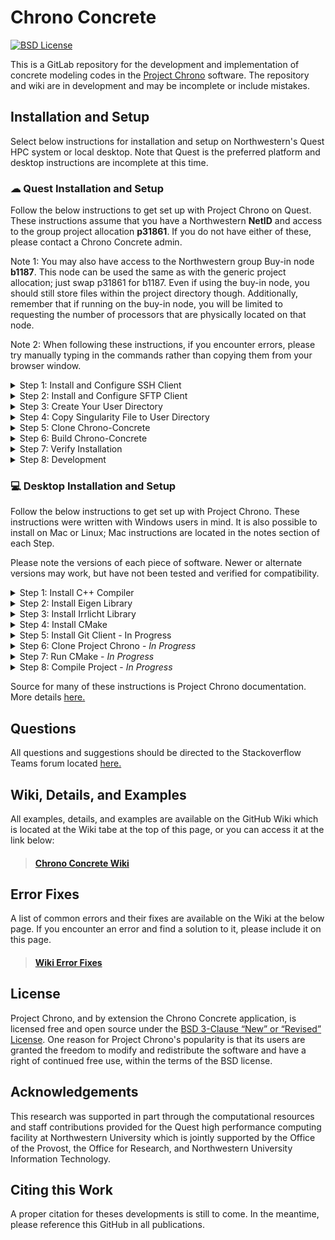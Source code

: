 # Chrono Concrete

&#x20;[![BSD License](http://www.projectchrono.org/assets/logos/chrono-bsd.svg)](LICENSE)

This is a GitLab repository for the development and implementation of concrete modeling codes in the [Project Chrono](https://www.projectchrono.org) software. The repository and wiki are in development and may be incomplete or include mistakes.

## Installation and Setup

Select below instructions for installation and setup on Northwestern's Quest HPC system or local desktop. Note that Quest is the preferred platform and desktop instructions are incomplete at this time.

### ☁ Quest Installation and Setup

Follow the below instructions to get set up with Project Chrono on Quest. These instructions assume that you have a Northwestern **NetID** and access to the group project allocation **p31861**. If you do not have either of these, please contact a Chrono Concrete admin.

Note 1: You may also have access to the Northwestern group Buy-in node **b1187**. This node can be used the same as with the generic project allocation; just swap p31861 for b1187. Even if using the buy-in node, you should still store files within the project directory though. Additionally, remember that if running on the buy-in node, you will be limited to requesting the number of processors that are physically located on that node.

Note 2: When following these instructions, if you encounter errors, please try manually typing in the commands rather than copying them from your browser window.

<details>

<summary>Step 1: Install and Configure SSH Client </summary>

Install an SSH Client

* Any SSH client should work, but we recommend PuTTY
* Download and install PuTTY from [https://www.putty.org/](https://www.putty.org/)
* After installation open PuTTY. Within the PuTTY Configuration window:
  * Enter '**quest.northwestern.edu**' for Host Name
  * Enter '**22**' for Port&#x20;
  * Enter '**Quest**' for Saved Sessions
  * Click **Save**
  * Click **Quest** which should not be added to the Session list
  * Click **Open**
* A new SSH window will open. In this window login with your Northwestern NetID and password

</details>

<details>

<summary>Step 2: Install and Configure SFTP Client</summary>

Install an SFTP Client

* Any SFTP client should work, but we recommend FileZilla
* Download and install FileZilla Client from [https://filezilla-project.org/](https://filezilla-project.org/)
* After installation open FileZilla. Within the FileZilla window:
  * Click **File** and then **Site Manager...**
  * In the opened window click **New Site** and enter 'Quest' for the name
  * Enter '**quest.northwestern.edu**' for Host&#x20;
  * Enter '**22**' for Port&#x20;
  * Enter your NetID for **User** and password for **Password**
  * Click **New Bookmark** and enter 'Projects' for the name
  * Choose any Local directory that you want
  * Enter '**/projects/p31861**' for Remote directory
  * Click **OK**
  * Click **File** and then **Site Manager...**
  * Click **Connect**
* The remote site on the right side of your window should automatically connect to the Quest Project Chrono Project and you should see a folder called **Singularity Container**

</details>

<details>

<summary>Step 3: Create Your User Directory</summary>

Create a directory for all of your developments and testing. No files/folders should be created or changed at the top-most '/projects/p31861' directory.

* Within FileZilla, enter the **Users** folder&#x20;
* Right click in the '/projects/p31861/Users' folder and select **Create Directory and Enter It**
* Name the folder with your name in the following format **LastnameFirstname**

</details>

<details>

<summary>Step 4: Copy Singularity File to User Directory</summary>

Copy the SIF file into your User Directory

* In the SSH window run the following command, being sure to replace **LastnameFirstname** with your correct directory name

<pre><code><strong>cp /projects/p31861/SingularityContainer/project-chrono-dependencies.sif /projects/p31861/Users/LastnameFirstname 
</strong></code></pre>

</details>

<details>

<summary>Step 5: Clone Chrono-Concrete</summary>

Clone the Project Chrono GitHub into your User Directory

* In the SSH window cd into your User Directory with the following command, being sure to replace **LastnameFirstname** with your correct directory name&#x20;

<pre><code><strong>cd /projects/p31861/Users/LastnameFirstname
</strong></code></pre>

* Clone the GitHub project here with the following command

```
git clone https://github.com/Concrete-Chrono-Development/chrono-concrete.git
```

* Pull updates to GitHub project - Make sure to manually type in these commands or they may not work when copy-pasted.

```
cd chrono-concrete
git pull https://github.com/Concrete-Chrono-Development/chrono-concrete.git
git submodule init​
git submodule update
```

</details>

<details>

<summary>Step 6: Build Chrono-Concrete</summary>

Copy example make script, edit, and build Project Chrono

* Copy example make script to User Directory, being sure to replace **LastnameFirstname** with your correct directory name&#x20;

<pre><code><strong>cp /projects/p31861/ExampleScripts/submit_chrono_make.sh /projects/p31861/Users/LastnameFirstname 
</strong></code></pre>

* Navigate to the newly copied 'submit\_chrono\_make.sh' file in FileZilla and double-click on it to edit. Change all instances of **LastnameFirstname** in the file to your appropriate directory and save/upload editted file back to Quest
* In your SSH client navigate to your User Directory and run the following command to submit job

```
sbatch submit_chrono_make.sh
```

You can check the status of your job with the command, being sure to replace **NetID** with your NetID:

```
squeue -u NetID
```

Once the job has completed, proceed to Step 7.

</details>

<details>

<summary>Step 7: Verify Installation</summary>

Verify proper installation of Chrono-Concrete by running a test job with MPI

* Copy example make script to User Directory, being sure to replace **LastnameFirstname** with your correct directory name&#x20;

```
cp /projects/p31861/ExampleScripts/example_submit_mpi.sh /projects/p31861/Users/LastnameFirstname 
```

* Navigate to the newly copied 'submit\_chrono\_make.sh' file in FileZilla and double-click on it to edit. Change all instances of **LastnameFirstname** in the file to your appropriate directory and save/upload editted file back to Quest
* Make an output directory, being sure to replace **LastnameFirstname** with your correct directory name&#x20;

```
mkdir /projects/p31861/Users/LastnameFirstname/outdir
```

* In your SSH client navigate to your User Directory and run the following command to submit job

```
sbatch example_submit_mpi.sh
```

You can check the status of your job with the command, being sure to replace **NetID** with your NetID:

```
squeue -u NetID
```

Once the job has completed, open the outlog file in your User Directory and confirm that the simulation ran. Then navigate to the output directory (./outdir/TestJob) and confirm that several .csv files were created.&#x20;

</details>

<details>

<summary>Step 8: Development</summary>

Code within the chrono-concrete directory can be developed as needed and be pushed/pulled to the GitHub. Please read online about how git works so that you ensure you are properly developing with everyone else.&#x20;

You can modify/copy the example .sh scripts and outdir in your User Directory to help your developments.

Please **do not** edit any files outside of your User Directory.

</details>


### 💻 Desktop Installation and Setup

Follow the below instructions to get set up with Project Chrono. These instructions were written with Windows users in mind. It is also possible to install on Mac or Linux; Mac instructions are located in the notes section of each Step.

Please note the versions of each piece of software. Newer or alternate versions may work, but have not been tested and verified for compatibility.

<details>

<summary>Step 1: Install C++ Compiler</summary>

Install Microsoft Visual Studio 2022. The [community edition of the latest Visual Studio](https://visualstudio.microsoft.com/downloads/) is available for free.

* During installation make sure to check and include _"Desktop Development with C++"_
* After installation open Visual Studio and sign-in if necessary

```
- For Mac: Use Xcode Package. Download via App Store for free - it contains the clang++ compiler.
- Notes: Other compilers were also tested (e.g. Intel C++, PGI) but they are not officially supported and maintained. While it is likely possible to build Chrono with other toolchains, this might require changes to the CMake scripts.
- Notes: Any version of Visual Studio 2019 or newer should work. Visual Studio 2017 has problems with the heavy use of inlining in recent version of Eigen. For the latest version of Chrono (specifically due to the reimplemented ANCF elements), this can result in very long compilation times or even hang ups. We recommend using VS 2019 or newer.
```

</details>

<details>

<summary>Step 2: Install Eigen Library</summary>

Download the Eigen version 3.4.0 zipped  source code. This [code is available for free](https://gitlab.com/libeigen/eigen/-/releases/3.4.0).&#x20;

* Unzip the downloaded file and store the contents in an easy-to-find location, suggested location is: C:\workspace\libraries\eigen-3.4.0

<pre><code><strong>- For Mac: Install it via homebrew: brew install eigen. Homebrew installs into /opt/homebrew since MacOS 12 Monterey and the new Apple Silicon (arm46, M1, M2...) hardware. If Eigen is not found automatically, you can search its folder with:
</strong>find /opt/homebrew -name Eigen
<strong>- Notes: Any version of Eigen 3.3.0 or newer should work. 
</strong></code></pre>

</details>

<details>

<summary>Step 3: Install Irrlicht Library</summary>

Download Irrlicht SDK version 1.8.5. This [code is available for free](https://irrlicht.sourceforge.io/?page\_id=10).&#x20;

* Unzip the downloaded file and store the contents in an easy-to-find location, suggested location is: C:\workspace\libraries\irrlicht-1.8.5

<pre><code><strong>- For Mac: The best way to install irrlicht on the Mac is: brew install irrlicht (release v.1.8.5). On MacOS 12 (Monterey) you have to set IRRLICHT_ROOT to /opt/homebrew.
</strong><strong>- Notes: Any version of Irrlicht SDK version 1.8.2 or newer should work. 
</strong></code></pre>

</details>

<details>

<summary>Step 4: Install CMake</summary>

Install CMake version 3.25.0. An installer for the [software is available for free](https://cmake.org/download/).

* During installation be sure to check for the CMake executable to be included in your Path environmental variable

<pre><code><strong>- For Mac: The CMake.app bundle also contains command line tools, you must set appropriate links to use it from the terminal. It is better to install a pure command line version via homebrew (https://brew.sh). After installing the home brew package manager type: brew install cmake in the terminal.
</strong><strong>- Notes: Any version of CMake version 1.8.2 or newer should work. 
</strong></code></pre>

</details>

<details>

<summary>Step 5: Install Git Client - In Progress</summary>

*

</details>

<details>

<summary>Step 6: Clone Project Chrono - <em>In Progress</em></summary>

*

</details>

<details>

<summary>Step 7: Run CMake - <em>In Progress</em></summary>

*

</details>

<details>

<summary>Step 8: Compile Project - <em>In Progress</em></summary>

*

</details>

Source for many of these instructions is Project Chrono documentation. More details [here.](https://api.projectchrono.org/tutorial\_install\_chrono.html)

## Questions

All questions and suggestions should be directed to the Stackoverflow Teams forum located [here.](https://stackoverflowteams.com/c/concrete-chrono-development)

## Wiki, Details, and Examples

All examples, details, and examples are available on the GitHub Wiki which is located at the Wiki tabe at the top of this page, or you can access it at the link below:

> #### [Chrono Concrete Wiki](https://github.com/Concrete-Chrono-Development/chrono-concrete/wiki)

## Error Fixes

A list of common errors and their fixes are available on the Wiki at the below page. If you encounter an error and find a solution to it, please include it on this page.

> #### [Wiki Error Fixes](https://github.com/Concrete-Chrono-Development/chrono-concrete/wiki)

## License

Project Chrono, and by extension the Chrono Concrete application, is licensed free and open source under the [BSD 3-Clause “New” or “Revised” License](https://choosealicense.com/licenses/bsd-3-clause/). One reason for Project Chrono's popularity is that its users are granted the freedom to modify and redistribute the software and have a right of continued free use, within the terms of the BSD license.

## Acknowledgements

This research was supported in part through the computational resources and staff contributions provided for the Quest high performance computing facility at Northwestern University which is jointly supported by the Office of the Provost, the Office for Research, and Northwestern University Information Technology.

## Citing this Work

A proper citation for theses developments is still to come. In the meantime, please reference this GitHub in all publications.
